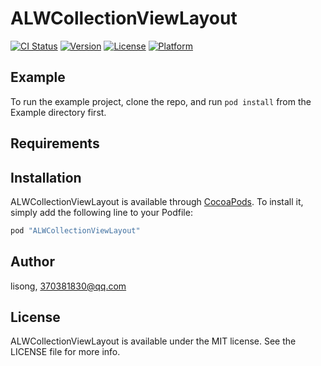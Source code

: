 # ALWCollectionViewLayout

[![CI Status](http://img.shields.io/travis/lisong/ALWCollectionViewLayout.svg?style=flat)](https://travis-ci.org/lisong/ALWCollectionViewLayout)
[![Version](https://img.shields.io/cocoapods/v/ALWCollectionViewLayout.svg?style=flat)](http://cocoapods.org/pods/ALWCollectionViewLayout)
[![License](https://img.shields.io/cocoapods/l/ALWCollectionViewLayout.svg?style=flat)](http://cocoapods.org/pods/ALWCollectionViewLayout)
[![Platform](https://img.shields.io/cocoapods/p/ALWCollectionViewLayout.svg?style=flat)](http://cocoapods.org/pods/ALWCollectionViewLayout)

## Example

To run the example project, clone the repo, and run `pod install` from the Example directory first.

## Requirements

## Installation

ALWCollectionViewLayout is available through [CocoaPods](http://cocoapods.org). To install
it, simply add the following line to your Podfile:

```ruby
pod "ALWCollectionViewLayout"
```

## Author

lisong, 370381830@qq.com

## License

ALWCollectionViewLayout is available under the MIT license. See the LICENSE file for more info.
